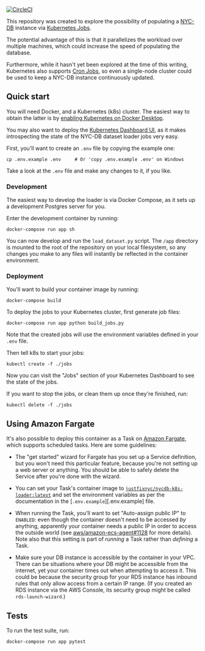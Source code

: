[![CircleCI](https://circleci.com/gh/JustFixNYC/nycdb-k8s-loader.svg?style=svg)](https://circleci.com/gh/JustFixNYC/nycdb-k8s-loader)

This repository was created to explore the possibility of
populating a [NYC-DB][] instance via [Kubernetes Jobs][].

The potential advantage of this is that it parallelizes the
workload over multiple machines, which could increase the
speed of populating the database.

Furthermore, while it hasn't yet been explored at the
time of this writing, Kubernetes also supports [Cron Jobs][],
so even a single-node cluster could be used to keep a
NYC-DB instance continuously updated.

## Quick start

You will need Docker, and a Kubernetes (k8s) cluster. The easiest way to
obtain the latter is by [enabling Kubernetes on Docker Desktop][enable-k8s].

You may also want to deploy the [Kubernetes Dashboard UI][], as it makes
introspecting the state of the NYC-DB dataset loader jobs very easy.

First, you'll want to create an `.env` file by copying the example one:

```
cp .env.example .env     # Or 'copy .env.example .env' on Windows
```

Take a look at the `.env` file and make any changes to it, if you like.

### Development

The easiest way to develop the loader is via Docker Compose, as it sets up
a development Postgres server for you.

Enter the development container by running:

```
docker-compose run app sh
```

You can now develop and run the `load_dataset.py` script. The `/app`
directory is mounted to the root of the repository on your local filesystem,
so any changes you make to any files will instantly be reflected in the
container environment.

### Deployment

You'll want to build your container image by running:

```
docker-compose build
```

To deploy the jobs to your Kubernetes cluster, first generate job files:

```
docker-compose run app python build_jobs.py
```

Note that the created jobs will use the environment variables defined
in your `.env` file.

Then tell k8s to start your jobs:

```
kubectl create -f ./jobs
```

Now you can visit the "Jobs" section of your Kubernetes Dashboard to see
the state of the jobs.

If you want to stop the jobs, or clean them up once they're finished, run:

```
kubectl delete -f ./jobs
```

## Using Amazon Fargate

It's also possible to deploy this container as a Task on [Amazon Fargate][],
which supports scheduled tasks. Here are some guidelines:

* The "get started" wizard for Fargate has you set up a Service
  definition, but you won't need this particular feature, because
  you're not setting up a web server or anything. You should be
  able to safely delete the Service after you're done with the
  wizard.

* You can set your Task's container image to
  [`justfixnyc/nycdb-k8s-loader:latest`][] and set the environment
  variables as per the documentation in the
  [`.env.example`][.env.example] file.

* When running the Task, you'll want to set "Auto-assign public IP"
  to `ENABLED`: even though the container doesn't need to be
  accessed *by* anything, apparently your container needs a public IP
  in order to access the outside world (see
  [aws/amazon-ecs-agent#1128][] for more details). Note also that
  this setting is part of _running_ a Task rather than _defining_
  a Task.

* Make sure your DB instance is accessible by the container in your
  VPC. There can be situations where your DB might be accessible from
  the internet, yet your container times out when attempting to
  access it. This could be because the security group for your
  RDS instance has inbound rules that only allow access from a
  certain IP range. (If you created an RDS instance via the AWS
  Console, its security group might be called `rds-launch-wizard`.)

## Tests

To run the test suite, run:

```
docker-compose run app pytest
```


[Cron Jobs]: https://kubernetes.io/docs/concepts/workloads/controllers/cron-jobs/
[NYC-DB]: https://github.com/aepyornis/nyc-db
[Kubernetes Jobs]: https://kubernetes.io/docs/concepts/workloads/controllers/jobs-run-to-completion/
[enable-k8s]: https://docs.docker.com/docker-for-windows/#kubernetes
[Kubernetes Dashboard UI]: https://kubernetes.io/docs/tasks/access-application-cluster/web-ui-dashboard/#deploying-the-dashboard-ui
[Amazon Fargate]: https://aws.amazon.com/fargate/
[`justfixnyc/nycdb-k8s-loader:latest`]: https://hub.docker.com/r/justfixnyc/nycdb-k8s-loader
[aws/amazon-ecs-agent#1128]: https://github.com/aws/amazon-ecs-agent/issues/1128#issuecomment-351545461
